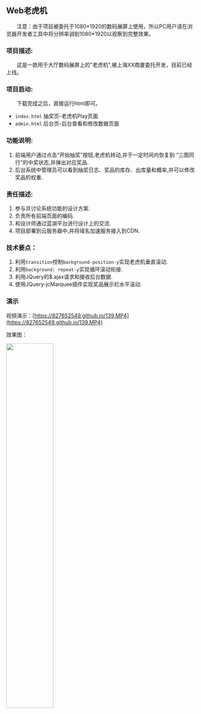 ## Web老虎机

&emsp;&emsp;注意：由于项目被委托于1080\*1920的数码展屏上使用，所以PC用户请在浏览器开发者工具中将分辨率调到1080\*1920以观察到完整效果。

### 项目描述:
&emsp;&emsp;这是一款用于大厅数码展屏上的"老虎机",被上海XX商厦委托开发，目前已经上线。
### 项目启动:
&emsp;&emsp;下载完成之后，直接运行html即可。
- `index.html` 抽奖页-老虎机Play页面
- `admin.html` 后台页-后台查看和修改数据页面
### 功能说明:
1. 前端用户通过点击“开始抽奖”按钮,老虎机转动,并于一定时间内恢复到 “三图同行”的中奖状态,并弹出对应奖品.
2. 后台系统中管理员可以看到抽奖日志、奖品的库存、出库量和概率,并可以修改奖品的权重.
### 责任描述:
1. 参与并讨论系统功能的设计方案.
2. 负责所有前端页面的编码.
3. 和设计师通过蓝湖平台进行设计上的交流.
4. 项目部署到云服务器中,并将域名加速服务接入到CDN.
### 技术要点：
1. 	利用`transition`控制`background-position-y`实现老虎机垂直滚动.
2. 利用`background: repeat-y`实现循环滚动衔接.
3. 利用JQuery的$.ajax请求和接收后台数据.
4. 使用JQuery-jcMarquee插件实现奖品展示栏水平滚动.

### 演示
视频演示：[https://827652549.github.io/139.MP4](https://827652549.github.io/139.MP4)

效果图：

<img src="https://s2.ax1x.com/2020/02/22/3MFkuV.jpg" width="50%" align="middle"/>
